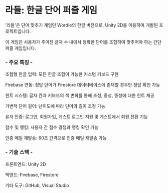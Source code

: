 # 라들: 한글 단어 퍼즐 게임

'라들'은 단어 맞추기 게임인 Wordle의 한글 버전으로, Unity 2D를 이용하여 개발된 프로젝트입니다. 

이 게임은 사용자가 주어진 글자 수 내에서 정확한 단어를 조합하여 맞추어야 하는 간단 퍼즐 게임입니다.

### - 주요 특징 -

조합형 한글 입력: 모든 한글 조합이 가능한 커스텀 키보드 구현

Firebase 연동: 정답 단어가 Firestore 데이터베이스에 존재할 경우만 정답 확인 가능

힌트 시스템: 글자 칸과 키보드의 색 변화를 통해 초성, 중성, 종성에 대한 힌트 제공

가변적 단어 길이: 난이도에 따라 단어의 길이 조정 가능

유저 인증: 로그인, 회원가입, 게스트 로그인 지원 및 게스트에서 회원 전환 기능

점수 및 랭킹: 사용자 간 점수 경쟁과 랭킹 확인 가능

인증 메일 재발송: 60초 간격으로 인증 메일 재발송 가능

### - 기술 스택 -

프론트엔드: Unity 2D

백엔드: Firebase, Firestore

기타 도구: GitHub, Visual Studio
